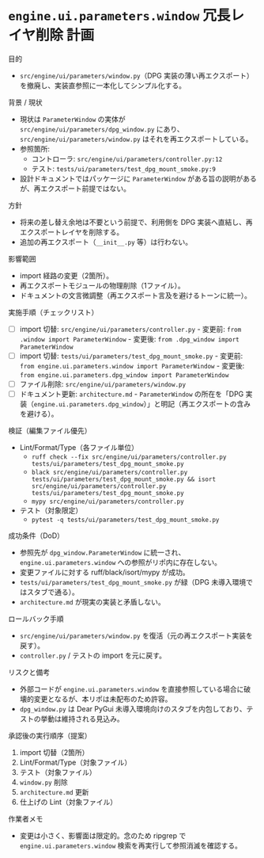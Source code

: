 # `engine.ui.parameters.window` 冗長レイヤ削除 計画

目的
- `src/engine/ui/parameters/window.py`（DPG 実装の薄い再エクスポート）を撤廃し、実装直参照に一本化してシンプル化する。

背景 / 現状
- 現状は `ParameterWindow` の実体が `src/engine/ui/parameters/dpg_window.py` にあり、
  `src/engine/ui/parameters/window.py` はそれを再エクスポートしている。
- 参照箇所:
  - コントローラ: `src/engine/ui/parameters/controller.py:12`
  - テスト: `tests/ui/parameters/test_dpg_mount_smoke.py:9`
- 設計ドキュメントではパッケージに `ParameterWindow` がある旨の説明があるが、再エクスポート前提ではない。

方針
- 将来の差し替え余地は不要という前提で、利用側を DPG 実装へ直結し、再エクスポートレイヤを削除する。
- 追加の再エクスポート（`__init__.py` 等）は行わない。

影響範囲
- import 経路の変更（2箇所）。
- 再エクスポートモジュールの物理削除（1ファイル）。
- ドキュメントの文言微調整（再エクスポート言及を避けるトーンに統一）。

実施手順（チェックリスト）
- [ ] import 切替: `src/engine/ui/parameters/controller.py`
      - 変更前: `from .window import ParameterWindow`
      - 変更後: `from .dpg_window import ParameterWindow`
- [ ] import 切替: `tests/ui/parameters/test_dpg_mount_smoke.py`
      - 変更前: `from engine.ui.parameters.window import ParameterWindow`
      - 変更後: `from engine.ui.parameters.dpg_window import ParameterWindow`
- [ ] ファイル削除: `src/engine/ui/parameters/window.py`
- [ ] ドキュメント更新: `architecture.md`
      - `ParameterWindow` の所在を「DPG 実装（`engine.ui.parameters.dpg_window`）」と明記（再エクスポートの含みを避ける）。

検証（編集ファイル優先）
- Lint/Format/Type（各ファイル単位）
  - `ruff check --fix src/engine/ui/parameters/controller.py tests/ui/parameters/test_dpg_mount_smoke.py`
  - `black src/engine/ui/parameters/controller.py tests/ui/parameters/test_dpg_mount_smoke.py && isort src/engine/ui/parameters/controller.py tests/ui/parameters/test_dpg_mount_smoke.py`
  - `mypy src/engine/ui/parameters/controller.py`
- テスト（対象限定）
  - `pytest -q tests/ui/parameters/test_dpg_mount_smoke.py`

成功条件（DoD）
- 参照先が `dpg_window.ParameterWindow` に統一され、`engine.ui.parameters.window` への参照がリポ内に存在しない。
- 変更ファイルに対する ruff/black/isort/mypy が成功。
- `tests/ui/parameters/test_dpg_mount_smoke.py` が緑（DPG 未導入環境ではスタブで通る）。
- `architecture.md` が現実の実装と矛盾しない。

ロールバック手順
- `src/engine/ui/parameters/window.py` を復活（元の再エクスポート実装を戻す）。
- `controller.py` / テストの import を元に戻す。

リスクと備考
- 外部コードが `engine.ui.parameters.window` を直接参照している場合に破壊的変更となるが、本リポは未配布のため許容。
- `dpg_window.py` は Dear PyGui 未導入環境向けのスタブを内包しており、テストの挙動は維持される見込み。

承認後の実行順序（提案）
1. import 切替（2箇所）
2. Lint/Format/Type（対象ファイル）
3. テスト（対象ファイル）
4. `window.py` 削除
5. `architecture.md` 更新
6. 仕上げの Lint（対象ファイル）

作業者メモ
- 変更は小さく、影響面は限定的。念のため ripgrep で `engine.ui.parameters.window` 検索を再実行して参照消滅を確認する。

